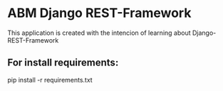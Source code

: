 # ABM Django REST-Framework
This application is created with the intencion of learning about Django-REST-Framework

## For install requirements: 
pip install -r requirements.txt